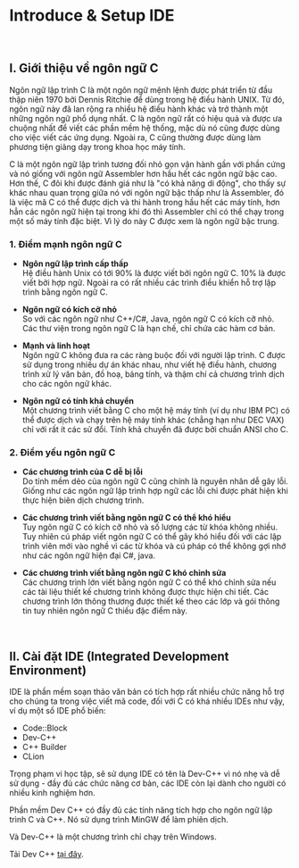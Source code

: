 # Introduce & Setup IDE

<br />

## I. Giới thiệu về ngôn ngữ C

Ngôn ngữ lập trình C là một ngôn ngữ mệnh lệnh được phát triển từ đầu thập niên 1970 bởi Dennis Ritchie để dùng trong hệ điều hành UNIX. Từ đó, ngôn ngữ này đã lan rộng ra nhiều hệ điều hành khác và trở thành một những ngôn ngữ phổ dụng nhất. C là ngôn ngữ rất có hiệu quả và được ưa chuộng nhất để viết các phần mềm hệ thống, mặc dù nó cũng được dùng cho việc viết các ứng dụng. Ngoài ra, C cũng thường được dùng làm phương tiện giảng dạy trong khoa học máy tính.

C là một ngôn ngữ lập trình tương đối nhỏ gọn vận hành gần với phần cứng và nó giống với ngôn ngữ Assembler hơn hầu hết các ngôn ngữ bậc cao. Hơn thế, C đôi khi được đánh giá như là "có khả năng di động", cho thấy sự khác nhau quan trọng giữa nó với ngôn ngữ bậc thấp như là Assembler, đó là việc mã C có thể được dịch và thi hành trong hầu hết các máy tính, hơn hẳn các ngôn ngữ hiện tại trong khi đó thì Assembler chỉ có thể chạy trong một số máy tính đặc biệt. Vì lý do này C được xem là ngôn ngữ bậc trung.

### 1. Điểm mạnh ngôn ngữ C

- **Ngôn ngữ lập trình cấp thấp**  
  Hệ điều hành Unix có tới 90% là được viết bởi ngôn ngữ C. 10% là được viết bởi hợp ngữ. Ngoài ra có rất nhiều các trình điều khiển hỗ trợ lập trình bằng ngôn ngữ C.

- **Ngôn ngữ có kích cỡ nhỏ**  
  So với các ngôn ngữ như C++/C#, Java, ngôn ngữ C có kích cỡ nhỏ. Các thư viện trong ngôn ngữ C là hạn chế, chỉ chứa các hàm cơ bản.

- **Mạnh và linh hoạt**  
  Ngôn ngữ C không đưa ra các ràng buộc đối với người lập trình. C được sử dụng trong nhiều dự án khác nhau, như viết hệ điều hành, chương trình xử lý văn bản, đồ hoạ, bảng tính, và thậm chí cả chương trình dịch cho các ngôn ngữ khác.

- **Ngôn ngữ có tính khả chuyển**  
  Một chương trình viết bằng C cho một hệ máy tính (ví dụ như IBM PC) có thể được dịch và chạy trên hệ máy tính khác (chẳng hạn như DEC VAX) chỉ với rất ít các sử đổi. Tính khả chuyển đã được bởi chuẩn ANSI cho C.
 
### 2. Điểm yếu ngôn ngữ C

- **Các chương trình của C dễ bị lỗi**  
  Do tính mềm dẻo của ngôn ngữ C cũng chính là nguyên nhân dễ gây lỗi. Giống như các ngôn ngữ lập trình hợp ngữ các lỗi chỉ được phát hiện khi thực hiện biên dịch chương trình.

- **Các chương trình viết bằng ngôn ngữ C có thể khó hiểu**  
  Tuy ngôn ngữ C có kích cỡ nhỏ và số lượng các từ khóa không nhiều. Tuy nhiên cú pháp viết ngôn ngữ C có thể gây khó hiểu đối với các lập trình viên mới vào nghề vì các từ khóa và cú pháp có thể không gợi nhớ như các ngôn ngữ hiện đại C#, java.

- **Các chương trình viết bằng ngôn ngữ C khó chỉnh sửa**  
  Các chương trình lớn viết bằng ngôn ngữ C có thể khó chỉnh sửa nếu các tài liệu thiết kế chương trình không được thực hiện chi tiết. Các chương trình lớn thông thương được thiết kế theo các lớp và gói thông tin tuy nhiên ngôn ngữ C thiếu đặc điểm này.

<br />

## II. Cài đặt IDE (Integrated Development Environment)

IDE là phần mềm soạn thảo văn bản có tích hợp rất nhiều chức năng hỗ trợ cho chúng ta trong việc viết mã code, đối với C có khá nhiều IDEs như vậy, ví dụ một số IDE phổ biến:

- Code::Block
- Dev-C++
- C++ Builder
- CLion

Trọng phạm vi học tập, sẽ sử dụng IDE có tên là Dev-C++ vì nó nhẹ và dễ sử dụng - đầy đủ các chức năng cơ bản, các IDE còn lại dành cho người có nhiều kinh nghiệm hơn.

Phần mềm Dev C++ có đầy đủ các tính năng tích hợp cho ngôn ngữ lập trình  C và C++. Nó sử dụng trình MinGW để làm phiên dịch.

Và Dev-C++ là một chương trình chỉ chạy trên Windows. 

Tải Dev C++ [tại đây](https://drive.google.com/open?id=1hfDtkXXeafUQSH35dB0neBKQ5VtJdXle).

<br/>
